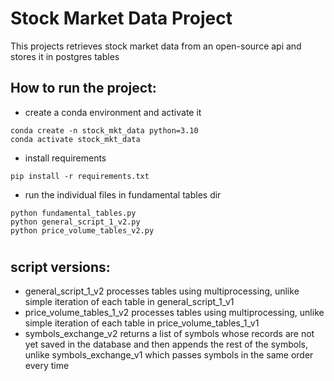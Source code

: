 # Stock Market Data Project

This projects retrieves stock market data from an open-source api and stores it in postgres tables

## How to run the project:
* create a conda environment and activate it
```
conda create -n stock_mkt_data python=3.10
conda activate stock_mkt_data
```
* install requirements
```
pip install -r requirements.txt
```
* run the individual files in fundamental tables dir
```
python fundamental_tables.py
python general_script_1_v2.py
python price_volume_tables_v2.py
```
#
## script versions:
* general_script_1_v2 processes tables using multiprocessing, unlike simple iteration of each table in general_script_1_v1
* price_volume_tables_1_v2 processes tables using multiprocessing, unlike simple iteration of each table in price_volume_tables_1_v1
* symbols_exchange_v2 returns a list of symbols whose records are not yet saved in the database and then appends the rest of the symbols, unlike symbols_exchange_v1 which passes symbols in the same order every time

